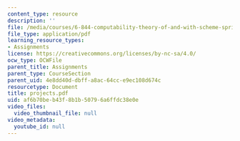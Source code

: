 ```yaml
---
content_type: resource
description: ''
file: /media/courses/6-844-computability-theory-of-and-with-scheme-spring-2003/af6b70beb43f8b1b50796a6ffdc38e0e_projects.pdf
file_type: application/pdf
learning_resource_types:
- Assignments
license: https://creativecommons.org/licenses/by-nc-sa/4.0/
ocw_type: OCWFile
parent_title: Assignments
parent_type: CourseSection
parent_uid: 4e8dd40d-dbff-a8ac-64cc-e9ec108d674c
resourcetype: Document
title: projects.pdf
uid: af6b70be-b43f-8b1b-5079-6a6ffdc38e0e
video_files:
  video_thumbnail_file: null
video_metadata:
  youtube_id: null
---
```

